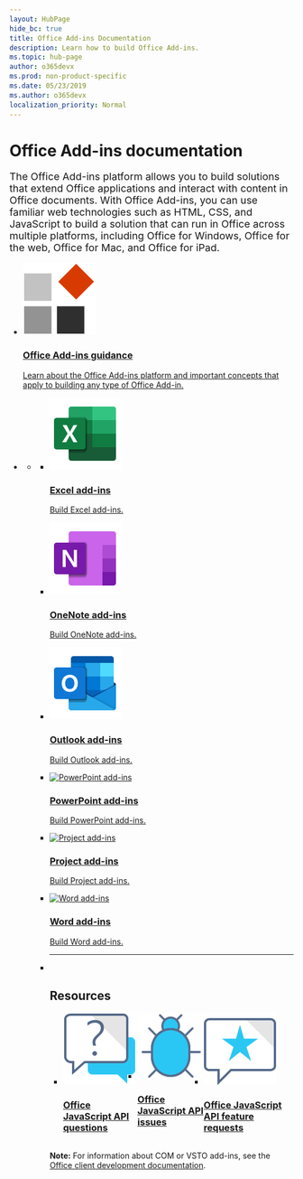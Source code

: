 ```yaml
---
layout: HubPage
hide_bc: true
title: Office Add-ins Documentation
description: Learn how to build Office Add-ins.
ms.topic: hub-page
author: o365devx
ms.prod: non-product-specific
ms.date: 05/23/2019
ms.author: o365devx
localization_priority: Normal
---
```

<div id="main" class="v2">
    <div class="container">
        <h1>Office Add-ins documentation</h1>
        <p style="font-size: 1.12rem;margin-bottom: 1rem;">The Office Add-ins platform allows you to build solutions that extend Office applications and interact with content in Office documents. With Office Add-ins, you can use familiar web technologies such as HTML, CSS, and JavaScript to build a solution that can run in Office across multiple platforms, including Office for Windows, Office for the web, Office for Mac, and Office for iPad.</p>
        <p></p>
        <ul class="cardsM cols cols1">
            <li>
                <a class="card x-hidden-focus" href="overview/office-add-ins.md" target="_blank">
                    <div class="cardImageOuter">
                        <div class="cardImage">
                            <img src="images/index/blocks.svg" alt="Office Add-ins platform" />
                        </div>
                    </div>
                    <div class="cardText">
                        <h3>Office Add-ins guidance</h3>
                        <p>Learn about the Office Add-ins platform and important concepts that apply to building any type of Office Add-in.</p>
                    </div>
                </a>
            </li>
        </ul>
        <ul class="pivots">
            <li>
                <a href="#home"></a>
                <ul id="home">
                    <li>
                        <a href="#home-all"></a>
                        <ul id="home-all" class="cardsM cols cols3">
                            <li>
                              <a class="card x-hidden-focus" href="excel/excel-add-ins-overview.md" target="_blank">
                                <div class="cardImageOuter">
                                    <div class="cardImage">
                                        <img src="images/index/logo-excel.svg" alt="Excel add-ins" />
                                    </div>
                                </div>
                                <div class="cardText">
                                    <h3>Excel add-ins</h3>
                                    <p>Build Excel add-ins.</p>
                                </div>
                              </a>
                            </li>
                            <li>
                              <a class="card x-hidden-focus" href="onenote/onenote-add-ins-programming-overview.md" target="_blank">
                                <div class="cardImageOuter">
                                    <div class="cardImage">
                                        <img src="images/index/logo-onenote.svg" alt="OneNote add-ins" />
                                    </div>
                                </div>
                                <div class="cardText">
                                    <h3>OneNote add-ins</h3>
                                    <p>Build OneNote add-ins.</p>
                                </div>
                              </a>
                            </li>
                            <li>
                              <a class="card x-hidden-focus" href="/outlook/add-ins/index" target="_blank">
                                <div class="cardImageOuter">
                                    <div class="cardImage">
                                        <img src="images/index/logo-outlook.svg" alt="Outlook add-ins" />
                                    </div>
                                </div>
                                <div class="cardText">
                                    <h3>Outlook add-ins</h3>
                                    <p>Build Outlook add-ins.</p>
                                </div>
                              </a>
                            </li>
                            <li>
                              <a class="card x-hidden-focus" href="powerpoint/powerpoint-add-ins.md" target="_blank">
                                <div class="cardImageOuter">
                                    <div class="cardImage">
                                        <img src="images/index/PowerPointLogoColor.svg" alt="PowerPoint add-ins" />
                                    </div>
                                </div>
                                <div class="cardText">
                                    <h3>PowerPoint add-ins</h3>
                                    <p>Build PowerPoint add-ins.</p>
                                </div>
                              </a>
                            </li>
                            <li>
                              <a class="card x-hidden-focus" href="project/project-add-ins.md" target="_blank">
                                <div class="cardImageOuter">
                                    <div class="cardImage">
                                        <img src="images/index/ProjectLogoColor.svg" alt="Project add-ins" />
                                    </div>
                                </div>
                                <div class="cardText">
                                    <h3>Project add-ins</h3>
                                    <p>Build Project add-ins.</p>
                                </div>
                              </a>
                            </li>
                            <li>
                              <a class="card x-hidden-focus" href="word/word-add-ins-programming-overview.md" target="_blank">
                                <div class="cardImageOuter">
                                    <div class="cardImage">
                                        <img src="images/index/WordLogoColor.svg" alt="Word add-ins" />
                                    </div>
                                </div>
                                <div class="cardText">
                                    <h3>Word add-ins</h3>
                                    <p>Build Word add-ins.</p>
                                </div>
                              </a>
                            </li>
                            <li class="fullSpan">
                              <hr />
                              <br/>
                              <h2>Resources</h2>
                              <ul class="cardsF panelContent singlePanelContent" style="display:flex!important;">
                                    <li>
                                        <div class="cardSize">
                                            <div class="cardPadding">
                                                <div class="card">
                                                    <div class="cardImageOuter">
                                                        <div class="cardImage">
                                                            <a href="https://stackoverflow.com/questions/tagged/office-js" target="_blank"><img src="images/index/i_support.svg" alt="API questions" /></a>
                                                        </div>
                                                    </div>
                                                    <div class="cardText">
                                                        <a href="https://stackoverflow.com/questions/tagged/office-js" target="_blank"><h3>Office JavaScript API questions</h3></a>
                                                    </div>
                                                </div>
                                            </div>
                                        </div>
                                    </li>
                                    <li>
                                        <div class="cardSize">
                                            <div class="cardPadding">
                                                <div class="card">
                                                    <div class="cardImageOuter">
                                                        <div class="cardImage">
                                                            <a href="https://github.com/officedev/office-js/issues" target="_blank"><img src="images/index/i_bug.svg" alt="API issues" /></a>
                                                        </div>
                                                    </div>
                                                    <div class="cardText">
                                                        <a href="https://github.com/officedev/office-js/issues" target="_blank"><h3>Office JavaScript API issues</h3></a>
                                                    </div>
                                                </div>
                                            </div>
                                        </div>
                                    </li>
                                    <li>
                                        <div class="cardSize">
                                            <div class="cardPadding">
                                                <div class="card">
                                                    <div class="cardImageOuter">
                                                        <div class="cardImage">
                                                            <a href="https://officespdev.uservoice.com/" target="_blank"><img src="images/index/i_feedback.svg" alt="API feature requests" /></a>
                                                        </div>
                                                    </div>
                                                    <div class="cardText">
                                                        <a href="https://officespdev.uservoice.com/" target="_blank"><h3>Office JavaScript API feature requests</h3></a>
                                                    </div>
                                                </div>
                                            </div>
                                        </div>
                                    </li>
                                </ul>
                                <p><b>Note:</b> For information about COM or VSTO add-ins, see the <a href="/office/client-developer/office-client-development" target="_blank">Office client development documentation</a>.</p>
                            </li>
                       </ul>
                    </li>
                </ul>
            </li>
        </ul>
    </div>
</div>